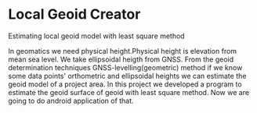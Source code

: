 # Local Geoid Creator
Estimating local geoid model with least square method

In geomatics we need physical height.Physical height is elevation from mean sea level. We take ellipsoidal heigth from GNSS.
From the geoid determination techniques GNSS-levelling(geometric) method if we know some data points' orthometric and 
ellipsoidal heights we can estimate the geoid model of a project area. In this project we developed a program to estimate the
geoid surface of geoid with least square method. Now we are going to do android application of that.
